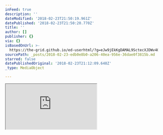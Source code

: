 ```yaml
---
inFeed: true
description: ''
dateModified: '2018-02-23T21:50:19.961Z'
datePublished: '2018-02-23T21:50:20.770Z'
title: ''
author: []
publisher: {}
via: {}
isBasedOnUrl: >-
  https://the-grid.github.io/ed-userhtml/?g=eJw9jEkKgDAMAL9SctecXJDWv4Qo2kIXmij6ew-KxxmGscLVFzV6l9WBrpdioJNeC2YhpeZImivvDVMs5LfkoBvGHoxUdrCrFpkQv6jlHDHIj9GnNgjMFt_l_AAbICht
sourcePath: _posts/2018-02-23-edb0e8b0-a206-40ea-956e-36dae0f3815b.md
starred: false
datePublishedOriginal: '2018-02-23T21:12:09.648Z'
_type: MediaObject

---
```

<iframe src="https://the-grid.github.io/ed-userhtml/?g=eJyFU9tO20AQfS5fMfVLWonFCbSATBKJF9pKlAfSfsB4PXEG9qbdcUr6RfwHP9a1DRWiiuoHa-fszJnL2ZknHTkIyC7QohB6kPIOtziiBTQoqDonPuqN0mgDcusWxeez89MCUtSLYiMSUlWWz05H2tvyLv01Lbuju1Qs5-VIuTyYr320y4N384a3oA2mtCjQUBRlKSVs6U1WMmTJybNTz5QD-3h2oXtdePHCRhbZ5GqDdHEv2-BUwAG8fMGgpo03DcVFcdnEXAzBs1fZ56s7Ee9ekmg0RolXqIV7VBCC2qpZ_m_UMTSKa4i-cw016gTW3onqfXQXVQCrajXbV1nqasu5myQ7k1urUd-3A5PS3vhYxbb-MDv7dAjHJ-eHMP14MZD_Im43Up1Np6Od-DdVs9PwMJprtGx2FUy-ZytRjCiTQ5goDMGQSrskZHvgaHV1s_qRp6luqe0Mxh5coYOriE5z0r4Hbn3tZTitqPUEP7_1569ktiSsEW6oox657jQ3CF9ybDMACV1SOT2vJxd5FCm3A8GzE4rwnm3wUdDJRe1jlkFFbLhLFZzkLizGlp3KecXbCmaR7OuIgE3Drs2KhP2X_ws2tJYKjvfcxmHA_1w3nPLTyaNlZ9iRqo3X968dRtWgl22a9RolY2PeQMXyUuunxwR5_bJgIafhp8dI83J8eHlzymF1_gBZuUTA" height="150" style=""></iframe>